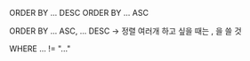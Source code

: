 ORDER BY ... DESC
ORDER BY ... ASC

ORDER BY ... ASC, ... DESC
-> 정렬 여러개 하고 싶을 때는 , 을 쓸 것 

WHERE ... != "..."